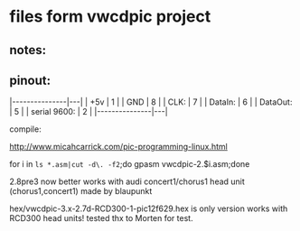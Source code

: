 files form vwcdpic project
==========================

notes:
-----------
pinout:
--------------------
|---------------|---|
| +5v           | 1 |
| GND           | 8 |
| CLK:          | 7 |
| DataIn:       | 6 |
| DataOut:      | 5 |
| serial 9600:  | 2 |
|---------------|---|

compile:

http://www.micahcarrick.com/pic-programming-linux.html

for i in `ls *.asm|cut -d\. -f2`;do gpasm vwcdpic-2.$i.asm;done

2.8pre3 now better works with audi concert1/chorus1 head unit (chorus1,concert1) made by blaupunkt

hex/vwcdpic-3.x-2.7d-RCD300-1-pic12f629.hex is only version works with RCD300 head units! tested thx to Morten for test.



